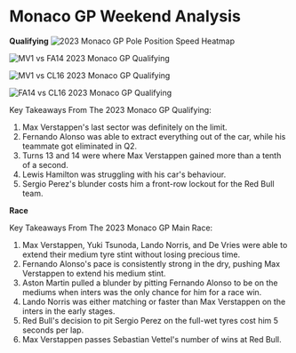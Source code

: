 # Monaco GP Weekend Analysis

**Qualifying**
![2023 Monaco GP Pole Position Speed Heatmap](https://github.com/imranaqell/Formula-1-2023/assets/93969104/56f06ae0-3d0f-4ead-a086-121bdcffc61f)

![MV1 vs FA14 2023 Monaco GP Qualifying](https://github.com/imranaqell/Formula-1-2023/assets/93969104/a62dcf7e-b49b-424e-8c78-6c6c9e208591)

![MV1 vs CL16 2023 Monaco GP Qualifying](https://github.com/imranaqell/Formula-1-2023/assets/93969104/973ed16e-d514-4ae4-9950-0375b060fd2a)

![FA14 vs CL16 2023 Monaco GP Qualifying](https://github.com/imranaqell/Formula-1-2023/assets/93969104/dab7f4ad-681a-444d-8b69-407e96b10ace)

Key Takeaways From The 2023 Monaco GP Qualifying:
1. Max Verstappen's last sector was definitely on the limit.
2. Fernando Alonso was able to extract everything out of the car, while his teammate got eliminated in Q2.
3. Turns 13 and 14 were where Max Verstappen gained more than a tenth of a second.
4. Lewis Hamilton was struggling with his car's behaviour.
5. Sergio Perez's blunder costs him a front-row lockout for the Red Bull team.

**Race**

Key Takeaways From The 2023 Monaco GP Main Race:
1. Max Verstappen, Yuki Tsunoda, Lando Norris, and De Vries were able to extend their medium tyre stint without losing precious time.
2. Fernando Alonso's pace is consistently strong in the dry, pushing Max Verstappen to extend his medium stint.
3. Aston Martin pulled a blunder by pitting Fernando Alonso to be on the mediums when inters was the only chance for him for a race win.
4. Lando Norris was either matching or faster than Max Verstappen on the inters in the early stages.
5. Red Bull's decision to pit Sergio Perez on the full-wet tyres cost him 5 seconds per lap.
6. Max Verstappen passes Sebastian Vettel's number of wins at Red Bull.
